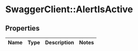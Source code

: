 # SwaggerClient::AlertIsActive

## Properties
Name | Type | Description | Notes
------------ | ------------- | ------------- | -------------


